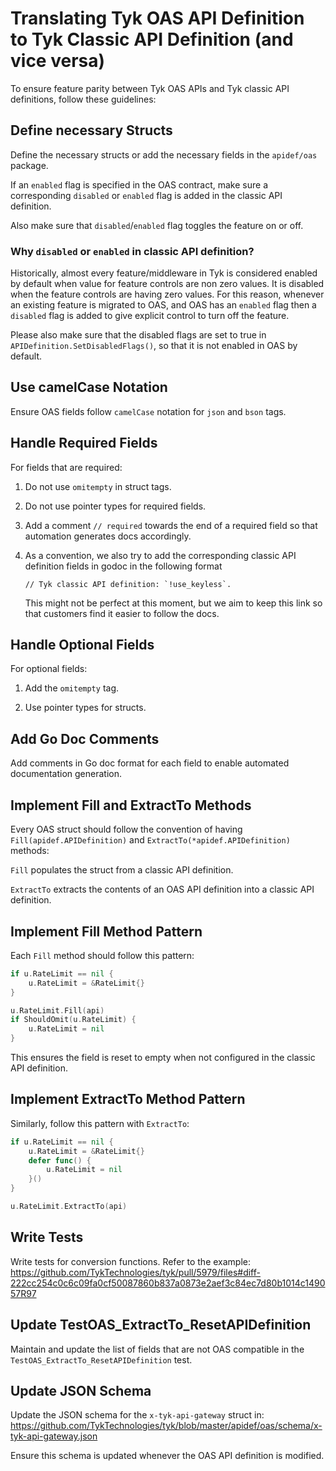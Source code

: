 # Translating Tyk OAS API Definition to Tyk Classic API Definition (and vice versa)

To ensure feature parity between Tyk OAS APIs and Tyk classic API definitions, follow these guidelines:

## Define necessary Structs

Define the necessary structs or add the necessary fields in the `apidef/oas` package.

If an `enabled` flag is specified in the OAS contract, make sure a corresponding `disabled` or `enabled` flag is added in the classic API definition.

Also make sure that `disabled`/`enabled` flag toggles the feature on or off. 

### Why `disabled` or `enabled` in classic API definition?

Historically, almost every feature/middleware in Tyk is considered enabled by default when value for feature controls are non zero values.
It is disabled when the feature controls are having zero values.
For this reason, whenever an existing feature is migrated to OAS, and OAS has an `enabled` flag then a `disabled` flag is added to give explicit control to turn off the feature.

Please also make sure that the disabled flags are set to true in `APIDefinition.SetDisabledFlags()`, so that it is not enabled in OAS by default.

## Use camelCase Notation

Ensure OAS fields follow `camelCase` notation for `json` and `bson` tags.

## Handle Required Fields

For fields that are required:

 1. Do not use `omitempty` in struct tags.

 2. Do not use pointer types for required fields.

 3. Add a comment `// required` towards the end of a required field so that automation generates docs accordingly. 

 4. As a convention, we also try to add the corresponding classic API definition fields in godoc in the following format
    ```
    // Tyk classic API definition: `!use_keyless`.
    ```
    This might not be perfect at this moment, but we aim to keep this link so that customers find it easier to follow the docs.

## Handle Optional Fields

For optional fields:

 1. Add the `omitempty` tag.

 2. Use pointer types for structs.

## Add Go Doc Comments

Add comments in Go doc format for each field to enable automated documentation generation.

## Implement Fill and ExtractTo Methods

Every OAS struct should follow the convention of having `Fill(apidef.APIDefinition)` and `ExtractTo(*apidef.APIDefinition)` methods:

 `Fill` populates the struct from a classic API definition.

 `ExtractTo` extracts the contents of an OAS API definition into a classic API definition.

## Implement Fill Method Pattern

Each `Fill` method should follow this pattern:

```go
if u.RateLimit == nil {
    u.RateLimit = &RateLimit{}
}

u.RateLimit.Fill(api)
if ShouldOmit(u.RateLimit) {
    u.RateLimit = nil
}
```

This ensures the field is reset to empty when not configured in the classic API definition.

## Implement ExtractTo Method Pattern

Similarly, follow this pattern with `ExtractTo`:

```go
if u.RateLimit == nil {
    u.RateLimit = &RateLimit{}
    defer func() {
        u.RateLimit = nil
    }()
}

u.RateLimit.ExtractTo(api)
```

## Write Tests

Write tests for conversion functions. Refer to the example:
https://github.com/TykTechnologies/tyk/pull/5979/files#diff-222cc254c0c6c09fa0cf50087860b837a0873e2aef3c84ec7d80b1014c149057R97

## Update TestOAS_ExtractTo_ResetAPIDefinition

Maintain and update the list of fields that are not OAS compatible in the `TestOAS_ExtractTo_ResetAPIDefinition` test.

## Update JSON Schema

Update the JSON schema for the `x-tyk-api-gateway` struct in:
https://github.com/TykTechnologies/tyk/blob/master/apidef/oas/schema/x-tyk-api-gateway.json

Ensure this schema is updated whenever the OAS API definition is modified.